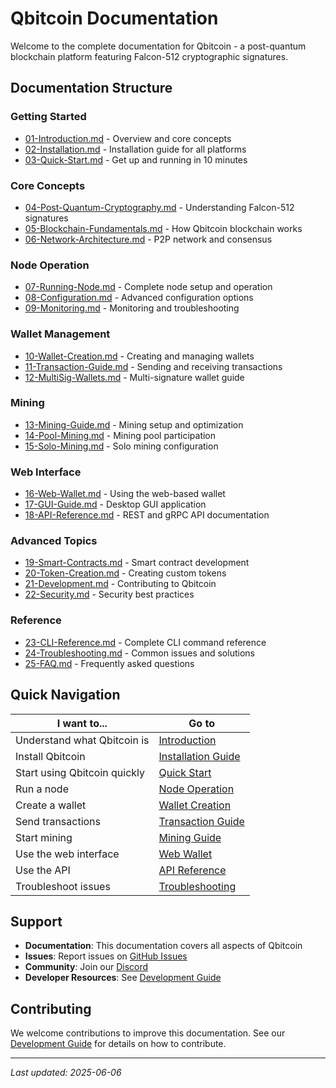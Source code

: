 # Qbitcoin Documentation

Welcome to the complete documentation for Qbitcoin - a post-quantum blockchain platform featuring Falcon-512 cryptographic signatures.

## Documentation Structure

### Getting Started
- [01-Introduction.md](01-Introduction.md) - Overview and core concepts
- [02-Installation.md](02-Installation.md) - Installation guide for all platforms
- [03-Quick-Start.md](03-Quick-Start.md) - Get up and running in 10 minutes

### Core Concepts
- [04-Post-Quantum-Cryptography.md](04-Post-Quantum-Cryptography.md) - Understanding Falcon-512 signatures
- [05-Blockchain-Fundamentals.md](05-Blockchain-Fundamentals.md) - How Qbitcoin blockchain works
- [06-Network-Architecture.md](06-Network-Architecture.md) - P2P network and consensus

### Node Operation
- [07-Running-Node.md](07-Running-Node.md) - Complete node setup and operation
- [08-Configuration.md](08-Configuration.md) - Advanced configuration options
- [09-Monitoring.md](09-Monitoring.md) - Monitoring and troubleshooting

### Wallet Management
- [10-Wallet-Creation.md](10-Wallet-Creation.md) - Creating and managing wallets
- [11-Transaction-Guide.md](11-Transaction-Guide.md) - Sending and receiving transactions
- [12-MultiSig-Wallets.md](12-MultiSig-Wallets.md) - Multi-signature wallet guide

### Mining
- [13-Mining-Guide.md](13-Mining-Guide.md) - Mining setup and optimization
- [14-Pool-Mining.md](14-Pool-Mining.md) - Mining pool participation
- [15-Solo-Mining.md](15-Solo-Mining.md) - Solo mining configuration

### Web Interface
- [16-Web-Wallet.md](16-Web-Wallet.md) - Using the web-based wallet
- [17-GUI-Guide.md](17-GUI-Guide.md) - Desktop GUI application
- [18-API-Reference.md](18-API-Reference.md) - REST and gRPC API documentation

### Advanced Topics
- [19-Smart-Contracts.md](19-Smart-Contracts.md) - Smart contract development
- [20-Token-Creation.md](20-Token-Creation.md) - Creating custom tokens
- [21-Development.md](21-Development.md) - Contributing to Qbitcoin
- [22-Security.md](22-Security.md) - Security best practices

### Reference
- [23-CLI-Reference.md](23-CLI-Reference.md) - Complete CLI command reference
- [24-Troubleshooting.md](24-Troubleshooting.md) - Common issues and solutions
- [25-FAQ.md](25-FAQ.md) - Frequently asked questions

## Quick Navigation

| I want to... | Go to |
|--------------|-------|
| Understand what Qbitcoin is | [Introduction](01-Introduction.md) |
| Install Qbitcoin | [Installation Guide](02-Installation.md) |
| Start using Qbitcoin quickly | [Quick Start](03-Quick-Start.md) |
| Run a node | [Node Operation](07-Running-Node.md) |
| Create a wallet | [Wallet Creation](10-Wallet-Creation.md) |
| Send transactions | [Transaction Guide](11-Transaction-Guide.md) |
| Start mining | [Mining Guide](13-Mining-Guide.md) |
| Use the web interface | [Web Wallet](16-Web-Wallet.md) |
| Use the API | [API Reference](18-API-Reference.md) |
| Troubleshoot issues | [Troubleshooting](24-Troubleshooting.md) |

## Support

- **Documentation**: This documentation covers all aspects of Qbitcoin
- **Issues**: Report issues on [GitHub Issues](https://github.com/placeholder-link/issues)
- **Community**: Join our [Discord](https://discord.gg/placeholder-link)
- **Developer Resources**: See [Development Guide](21-Development.md)

## Contributing

We welcome contributions to improve this documentation. See our [Development Guide](21-Development.md) for details on how to contribute.

---
*Last updated: 2025-06-06*
